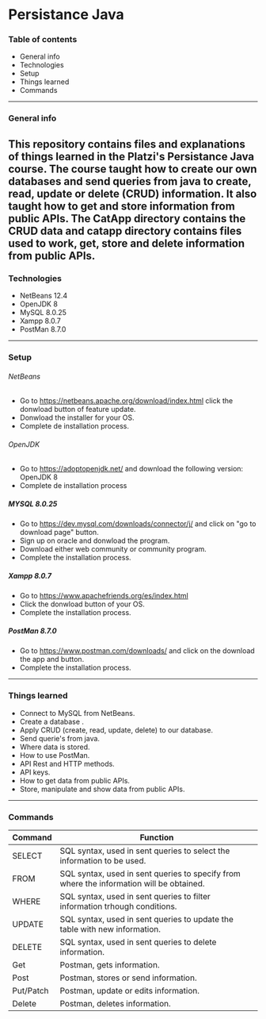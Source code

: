 # Persistance Java
### Table of contents
- General info
- Technologies
- Setup
- Things learned
- Commands


------------

### General info


This repository contains files and explanations of things learned in the Platzi's Persistance Java course. The course taught how to create our own databases and send queries from java to create, read, update or delete (CRUD) information. It also taught how to get and store information from public APIs. The CatApp directory contains the CRUD data and catapp directory contains files used to work, get, store and delete information from public APIs.
------------

### Technologies
- NetBeans 12.4
- OpenJDK 8
- MySQL 8.0.25
- Xampp 8.0.7
- PostMan 8.7.0

------------

### Setup

###### NetBeans
-  Go to https://netbeans.apache.org/download/index.html click the donwload button of feature update.
-  Donwload the installer for your OS.
-  Complete de installation process.

###### OpenJDK
- Go to https://adoptopenjdk.net/ and download the following version: OpenJDK 8
- Complete de installation process

##### MYSQL 8.0.25
- Go to https://dev.mysql.com/downloads/connector/j/ and click on "go to download page" button.
- Sign up on oracle and donwload the program.
- Download either web community or community program.
- Complete the installation process.

##### Xampp 8.0.7
- Go to https://www.apachefriends.org/es/index.html 
- Click the donwload button of your OS.
- Complete the installation process.

##### PostMan 8.7.0
- Go to https://www.postman.com/downloads/ and click on the download the app and button.
- Complete the installation process.


------------
### Things learned
- Connect to MySQL from NetBeans.
- Create a database .
- Apply CRUD (create, read, update, delete) to our database.
- Send querie's from java.
- Where data is stored.
- How to use PostMan.
- API Rest and HTTP methods.
- API keys.
- How to get data from public APIs.
- Store, manipulate and show data from public APIs.



------------
### Commands
|  Command | Function  |
| ------------ | ------------ |
| SELECT | SQL syntax, used in sent queries to select the information to be used.   |
| FROM | SQL syntax, used in sent queries to specify from where the information will be obtained. |
| WHERE | SQL syntax, used in sent queries to filter information trhough conditions.|
| UPDATE | SQL syntax, used in sent queries to update the table with new information.|
| DELETE | SQL syntax, used in sent queries to delete information.|
| Get | Postman, gets information.|
| Post | Postman, stores or send information.|
| Put/Patch | Postman, update or edits information.|
| Delete | Postman, deletes information.|

